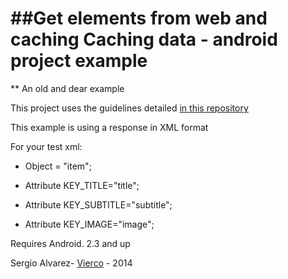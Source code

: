 ##Get elements from web and caching
**Caching data - android project example**
=================================

** An old and dear example



This project uses the guidelines detailed [in this repository](https://github.com/Vierco/android_guidelines)
 
This example is using a response in XML format   

For your test xml:

- Object = "item";

- Attribute KEY_TITLE="title";

- Attribute KEY_SUBTITLE="subtitle";

- Attribute KEY_IMAGE="image";

Requires Android. 2.3 and up   


Sergio Alvarez- [Vierco](https://www.twitter.com/Vierco) - 2014   



